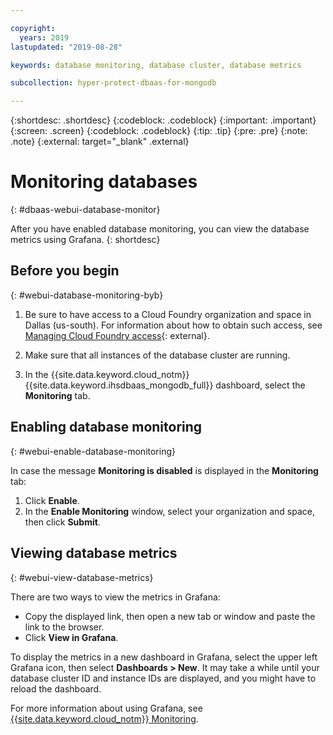 ```yaml
---

copyright:
  years: 2019
lastupdated: "2019-08-28"

keywords: database monitoring, database cluster, database metrics

subcollection: hyper-protect-dbaas-for-mongodb

---
```


{:shortdesc: .shortdesc}
{:codeblock: .codeblock}
{:important: .important}
{:screen: .screen}
{:codeblock: .codeblock}
{:tip: .tip}
{:pre: .pre}
{:note: .note}
{:external: target="_blank" .external}

# Monitoring databases
{: #dbaas-webui-database-monitor}

After you have enabled database monitoring, you can view the database metrics using Grafana.
{: shortdesc}

## Before you begin
{: #webui-database-monitoring-byb}

1.  Be sure to have access to a Cloud Foundry organization and space in Dallas (us-south).
    For information about how to obtain such access, see [Managing Cloud Foundry access](https://cloud.ibm.com/docs/iam?topic=iam-mngcf#mngcf){: external}.

2.  Make sure that all instances of the database cluster are running.

3.  In the {{site.data.keyword.cloud_notm}} {{site.data.keyword.ihsdbaas_mongodb_full}} dashboard, select the **Monitoring** tab.

## Enabling database monitoring
{: #webui-enable-database-monitoring}

In case the message **Monitoring is disabled** is displayed in the **Monitoring** tab:

1. Click **Enable**.
2. In the **Enable Monitoring** window, select your organization and space, then click **Submit**.


## Viewing database metrics
{: #webui-view-database-metrics}

There are two ways to view the metrics in Grafana:

- Copy the displayed link, then open a new tab or window and paste the link to the browser.
- Click **View in Grafana**.

To display the metrics in a new dashboard in Grafana, select the upper left Grafana icon, then select **Dashboards > New**.
It may take a while until your database cluster ID and instance IDs are displayed, and you might have to reload the dashboard.

For more information about using Grafana, see [{{site.data.keyword.cloud_notm}} Monitoring](/docs/services/cloud-monitoring?topic=cloud-monitoring-getting-started).
